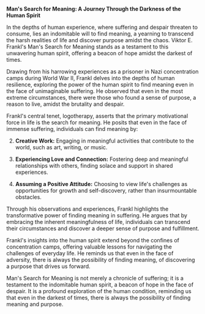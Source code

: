 **Man's Search for Meaning: A Journey Through the Darkness of the Human Spirit**

In the depths of human experience, where suffering and despair threaten to consume, lies an indomitable will to find meaning, a yearning to transcend the harsh realities of life and discover purpose amidst the chaos. Viktor E. Frankl's Man's Search for Meaning stands as a testament to this unwavering human spirit, offering a beacon of hope amidst the darkest of times.

Drawing from his harrowing experiences as a prisoner in Nazi concentration camps during World War II, Frankl delves into the depths of human resilience, exploring the power of the human spirit to find meaning even in the face of unimaginable suffering. He observed that even in the most extreme circumstances, there were those who found a sense of purpose, a reason to live, amidst the brutality and despair.

Frankl's central tenet, logotherapy, asserts that the primary motivational force in life is the search for meaning. He posits that even in the face of immense suffering, individuals can find meaning by:

2. **Creative Work:** Engaging in meaningful activities that contribute to the world, such as art, writing, or music.
    
4. **Experiencing Love and Connection:** Fostering deep and meaningful relationships with others, finding solace and support in shared experiences.
    
6. **Assuming a Positive Attitude:** Choosing to view life's challenges as opportunities for growth and self-discovery, rather than insurmountable obstacles.
    

Through his observations and experiences, Frankl highlights the transformative power of finding meaning in suffering. He argues that by embracing the inherent meaningfulness of life, individuals can transcend their circumstances and discover a deeper sense of purpose and fulfillment.

Frankl's insights into the human spirit extend beyond the confines of concentration camps, offering valuable lessons for navigating the challenges of everyday life. He reminds us that even in the face of adversity, there is always the possibility of finding meaning, of discovering a purpose that drives us forward.

Man's Search for Meaning is not merely a chronicle of suffering; it is a testament to the indomitable human spirit, a beacon of hope in the face of despair. It is a profound exploration of the human condition, reminding us that even in the darkest of times, there is always the possibility of finding meaning and purpose.